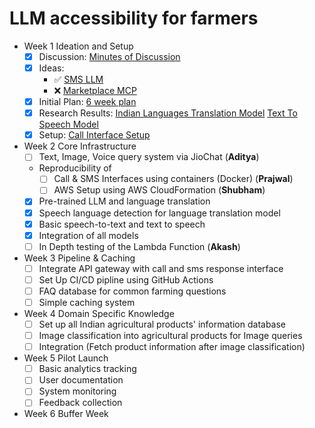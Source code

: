 # LLM accessibility for farmers

- Week 1 Ideation and Setup
  - [x] Discussion: [Minutes of Discussion](docs/Minutes-of-Discussion/README.md)
  - [x] Ideas:
    - ✅ [SMS LLM](docs/SMS_LLM.pdf)
    - ❌ [Marketplace MCP](docs/MarketplaceMCP.pdf)
  - [x] Initial Plan: [6 week plan](docs/6_week_plan.pdf)
  - [x] Research Results: [Indian Languages Translation Model](docs/Translate-100-languages) [Text To Speech Model](docs/Text-To-Speech-Unlimited)
  - [x] Setup: [Call Interface Setup](Call-Interface/README.md)

- Week 2 Core Infrastructure
  - [ ] Text, Image, Voice query system via JioChat (**Aditya**)
  - Reproducibility of
    - [ ] Call & SMS Interfaces using containers (Docker) (**Prajwal**)
    - [ ] AWS Setup using AWS CloudFormation (**Shubham**)
  - [x] Pre-trained LLM and language translation
  - [x] Speech language detection for language translation model
  - [x] Basic speech-to-text and text to speech
  - [x] Integration of all models
  - [ ] In Depth testing of the Lambda Function (**Akash**)
- Week 3 Pipeline & Caching
  - [ ] Integrate API gateway with call and sms response interface
  - [ ] Set Up CI/CD pipline using GitHub Actions
  - [ ] FAQ database for common farming questions
  - [ ] Simple caching system
- Week 4 Domain Specific Knowledge
  - [ ] Set up all Indian agricultural products' information database
  - [ ] Image classification into agricultural products for Image queries
  - [ ] Integration (Fetch product information after image classification)
- Week 5 Pilot Launch
  - [ ] Basic analytics tracking
  - [ ] User documentation
  - [ ] System monitoring
  - [ ] Feedback collection
- Week 6 Buffer Week
